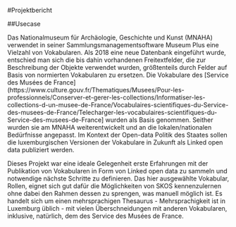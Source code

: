 #Projektbericht

##Usecase

<p>Das Nationalmuseum für Archäologie, Geschichte und Kunst (MNAHA) verwendet in seiner Sammlungsmanagementsoftware Museum Plus eine Vielzahl von Vokabularen. Als 2018 eine neue Datenbank eingeführt wurde, entschied man sich die bis dahin vorhandenen Freitextfelder, die zur Beschreibung der Objekte verwendet wurden, größtenteils durch Felder auf Basis von normierten Vokabularen zu ersetzen. Die Vokabulare des [Service des Musées de France](https://www.culture.gouv.fr/Thematiques/Musees/Pour-les-professionnels/Conserver-et-gerer-les-collections/Informatiser-les-collections-d-un-musee-de-France/Vocabulaires-scientifiques-du-Service-des-musees-de-France/Telecharger-les-vocabulaires-scientifiques-du-Service-des-musees-de-France] wurden als Basis genommen. Seither wurden sie am MNAHA weiterentwickelt und an die lokalen/nationalen Bedürfnisse angepasst. Im Kontext der Open-data Politik des Staates sollen die luxemburgischen Versionen der Vokabulare in Zukunft als Linked open data publiziert werden.</p>

<p>Dieses Projekt war eine ideale Gelegenheit erste Erfahrungen mit der Publikation von Vokabularen in Form von Linked open data zu sammeln und notwendige nächste Schritte zu definieren. Das hier ausgewählte Vokabular, Rollen, eignet sich gut dafür die Möglichkeiten von SKOS kennenzulernen ohne dabei den Rahmen dessen zu sprengen, was manuell möglich ist. Es handelt sich um einen mehrsprachigen Thesaurus - Mehrsprachigkeit ist in Luxemburg üblich - mit vielen Überschneidungen mit anderen Vokabularen, inklusive, natürlich, dem des Service des Musées de France.</p>
